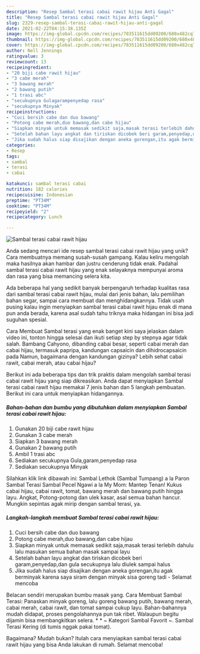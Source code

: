```yaml
---
description: "Resep Sambal terasi cabai rawit hijau Anti Gagal"
title: "Resep Sambal terasi cabai rawit hijau Anti Gagal"
slug: 2329-resep-sambal-terasi-cabai-rawit-hijau-anti-gagal
date: 2021-02-22T04:15:38.135Z
image: https://img-global.cpcdn.com/recipes/783511615dd09200/680x482cq70/sambal-terasi-cabai-rawit-hijau-foto-resep-utama.jpg
thumbnail: https://img-global.cpcdn.com/recipes/783511615dd09200/680x482cq70/sambal-terasi-cabai-rawit-hijau-foto-resep-utama.jpg
cover: https://img-global.cpcdn.com/recipes/783511615dd09200/680x482cq70/sambal-terasi-cabai-rawit-hijau-foto-resep-utama.jpg
author: Nell Jennings
ratingvalue: 3
reviewcount: 13
recipeingredient:
- "20 biji cabe rawit hijau"
- "3 cabe merah"
- "3 bawang merah"
- "2 bawang putih"
- "1 trasi abc"
- "secukupnya Gulagarampenyedap rasa"
- "secukupnya Minyak"
recipeinstructions:
- "Cuci bersih cabe dan duo bawang"
- "Potong cabe merah,duo bawang,dan cabe hijau"
- "Siapkan minyak untuk memasak sedikit saja,masak terasi terlebih dahulu lalu masukan semua bahan masak sampai layu"
- "Setelah bahan layu angkat dan tiriskan dicobek beri garam,penyedap,dan gula secukupnya lalu diulek sampai halus"
- "Jika sudah halus siap disajikan dengan aneka gorengan,itu agak berminyak karena saya siram dengan minyak sisa goreng tadi Selamat mencoba"
categories:
- Resep
tags:
- sambal
- terasi
- cabai

katakunci: sambal terasi cabai 
nutrition: 182 calories
recipecuisine: Indonesian
preptime: "PT34M"
cooktime: "PT34M"
recipeyield: "2"
recipecategory: Lunch

---
```



![Sambal terasi cabai rawit hijau](https://img-global.cpcdn.com/recipes/783511615dd09200/680x482cq70/sambal-terasi-cabai-rawit-hijau-foto-resep-utama.jpg)

Anda sedang mencari ide resep sambal terasi cabai rawit hijau yang unik? Cara membuatnya memang susah-susah gampang. Kalau keliru mengolah maka hasilnya akan hambar dan justru cenderung tidak enak. Padahal sambal terasi cabai rawit hijau yang enak selayaknya mempunyai aroma dan rasa yang bisa memancing selera kita.

Ada beberapa hal yang sedikit banyak berpengaruh terhadap kualitas rasa dari sambal terasi cabai rawit hijau, mulai dari jenis bahan, lalu pemilihan bahan segar, sampai cara membuat dan menghidangkannya. Tidak usah pusing kalau ingin menyiapkan sambal terasi cabai rawit hijau enak di mana pun anda berada, karena asal sudah tahu triknya maka hidangan ini bisa jadi suguhan spesial.

Cara Membuat Sambal terasi yang enak banget kini saya jelaskan dalam video ini, tonton hingga selesai dan ikuti setiap step by stepnya agar tidak salah. Bambang Cahyono, dibanding cabai besar, seperti cabai merah dan cabai hijau, termasuk papripa, kandungan capsaicin dan dihidrocapsaicin pada Namun, bagaimana dengan kandungan gizinya? Lebih sehat cabai rawit, cabai merah, atau cabai hijau?


Berikut ini ada beberapa tips dan trik praktis dalam mengolah sambal terasi cabai rawit hijau yang siap dikreasikan. Anda dapat menyiapkan Sambal terasi cabai rawit hijau memakai 7 jenis bahan dan 5 langkah pembuatan. Berikut ini cara untuk menyiapkan hidangannya.

<!--inarticleads1-->

##### Bahan-bahan dan bumbu yang dibutuhkan dalam menyiapkan Sambal terasi cabai rawit hijau:

1. Gunakan 20 biji cabe rawit hijau
1. Gunakan 3 cabe merah
1. Siapkan 3 bawang merah
1. Gunakan 2 bawang putih
1. Ambil 1 trasi abc
1. Sediakan secukupnya Gula,garam,penyedap rasa
1. Sediakan secukupnya Minyak


Silahkan klik link dibawah ini: Sambal Lethok (Sambal Tumpang) a la Paron Sambal Terasi Sambal Pecel Ngawi a la My Mom: Mantep Tenan! Kukus cabai hijau, cabai rawit, tomat, bawang merah dan bawang putih hingga layu. Angkat, Potong-potong dan ulek kasar, asal semua bahan hancur. Mungkin sepintas agak mirip dengan sambal terasi, ya. 

<!--inarticleads2-->

##### Langkah-langkah membuat Sambal terasi cabai rawit hijau:

1. Cuci bersih cabe dan duo bawang
1. Potong cabe merah,duo bawang,dan cabe hijau
1. Siapkan minyak untuk memasak sedikit saja,masak terasi terlebih dahulu lalu masukan semua bahan masak sampai layu
1. Setelah bahan layu angkat dan tiriskan dicobek beri garam,penyedap,dan gula secukupnya lalu diulek sampai halus
1. Jika sudah halus siap disajikan dengan aneka gorengan,itu agak berminyak karena saya siram dengan minyak sisa goreng tadi - Selamat mencoba


Belacan sendiri merupakan bumbu masak yang. Cara Membuat Sambal Terasi: Panaskan minyak goreng, lalu goreng bawang putih, bawang merah, cabai merah, cabai rawit, dan tomat sampai cukup layu. Bahan-bahannya mudah didapat, proses pengolahannya pun tak ribet. Walaupun begitu dijamin bisa membangkitkan selera. * * ~ Kategori Sambal Favorit ~. Sambal Terasi Kering (di tumis nggak pakai tomat). 

Bagaimana? Mudah bukan? Itulah cara menyiapkan sambal terasi cabai rawit hijau yang bisa Anda lakukan di rumah. Selamat mencoba!
